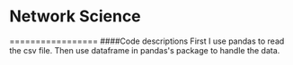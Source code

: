 # Network Science
=================
####Code descriptions
First I use pandas to read the csv file.
Then use dataframe in pandas's package to handle the data.
